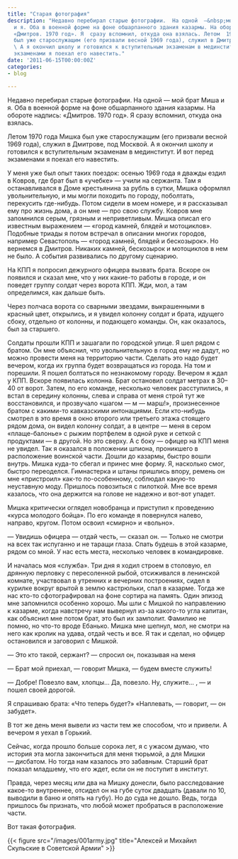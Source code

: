 ```yaml
---
title: "Старая фотография"
description: "Недавно перебирал старые фотографии.  На одной  —&nbsp;мой брат Миша
  и я. Оба в военной форме на фоне обшарпанного здания казармы. На обороте надпись:
  «Дмитров. 1970 год». Я  сразу вспомнил, откуда она взялась. Летом  1970 года Мишка
  был уже старослужащим (его призвали весной 1969 года), служил в Дмитрове, под Москвой.
  \ А я окончил школу и готовился к вступительным экзаменам в мединститут. И вот перед
  экзаменами я поехал его навестить."
date: '2011-06-15T00:00:00Z'
categories:
- blog

---
```

Недавно перебирал старые фотографии. На одной —&nbsp;мой брат Миша и я. Оба в военной форме на фоне обшарпанного здания казармы. На обороте надпись: «Дмитров. 1970 год». Я сразу вспомнил, откуда она взялась.

Летом 1970 года Мишка был уже старослужащим (его призвали весной 1969 года), служил в Дмитрове, под Москвой. А я окончил школу и готовился к вступительным экзаменам в мединститут. И вот перед экзаменами я поехал его навестить.

У меня уже был опыт таких поездок: осенью 1969 года я дважды ездил в Ковров, где брат был в «учебке» —&nbsp;учили на сержанта. Там я останавливался в Доме крестьянина за рубль в сутки, Мишка оформлял увольнительную, и мы могли походить по городу, поболтать, перекусить где-нибудь. Потом сидели в моем номере, и я рассказывал ему про жизнь дома, а он мне —&nbsp;про свою службу. Ковров мне запомнился серым, грязным и неприветливым. Мишка описал его известным выражением —&nbsp;«город камней, блядей и мотоциклов». Подобные триады я потом встречал в описании многих городов, например Севастополь —&nbsp;«город камней, блядей и бескозырок». Но вернемся в Дмитров. Никаких камней, бескозырок и мотоциклов в нем не было. А события развивались по другому сценарию.

На КПП я попросил дежурного офицера вызвать брата. Вскоре он появился и сказал мне, что у них какие-то работы в городе, и он поведет группу солдат через ворота КПП. Жди, мол, а там определимся, как дальше быть.

Через полчаса ворота со сварными звездами, выкрашенными в красный цвет, открылись, и я увидел колонну солдат и брата, идущего сбоку, отдельно от колонны, и подающего команды. Он, как оказалось, был за старшего.

Солдаты прошли КПП и зашагали по городской улице. Я шел рядом с братом. Он мне объяснил, что увольнительную в город ему не дадут, но можно провести меня на территорию части. Сделать это надо будет вечером, когда их группа будет возвращаться из города. На том и порешили. Я пошел болтаться по незнакомому городу. Вечером я ждал у КПП. Вскоре появилась колонна. Брат остановил солдат метрах в 30–40 от ворот. Затем, по его команде, несколько человек расступились, я встал в середину колонны, слева и справа от меня строй тут же восстановился, и прозвучало «шагом —&nbsp;м —&nbsp;марш!», произнесенное братом с какими-то кавказскими интонациями. Если кто-нибудь смотрел в это время в окно второго или третьего этажа стоящего рядом дома, он видел колонну солдат, а в центре —&nbsp;меня в сером «плаще-балонье» с рыжим портфелем в одной руке и сеткой с продуктами —&nbsp;в другой. Но это сверху. А с боку —&nbsp;офицер на КПП меня не увидел. Так я оказался в положении шпиона, проникшего в расположение воинской части. Дошли до казармы, быстро вошли внутрь. Мишка куда-то сбегал и принес мне форму. Я, насколько смог, быстро переоделся. Гимнастерка и штаны пришлись впору, ремень он мне «пристроил» как-то по-особенному, соблюдал какую-то неуставную моду. Пришлось повозиться с пилоткой. Мне все время казалось, что она держится на голове не надежно и вот-вот упадет.

Мишка критически оглядел новобранца и приступил к проведению «курса молодого бойца». По его команде я повернулся налево, направо, кругом. Потом освоил «смирно» и «вольно».

—&nbsp;Увидишь офицера —&nbsp;отдай честь, —&nbsp;сказал он. —&nbsp;Только не смотри на всех так испуганно и не таращи глаза. Спать будешь в этой казарме, рядом со мной. У нас есть места, несколько человек в командировке.

И началась моя «служба». Три дня я ходил строем в столовую, ел дрянную перловку с пересоленной рыбой, отсиживался в ленинской комнате, участвовал в утренних и вечерних построениях, сидел в курилке вокруг врытой в землю кастрюльки, спал в казарме. Тогда же нас кто-то сфотографировал на фоне сортира на память. Один эпизод мне запомнился особенно хорошо. Мы шли с Мишкой по направлению к казарме, когда навстречу нам вывернул из-за какого-то угла капитан, как объяснил мне потом брат, это был их замполит. Фамилию не помню, но что-то вроде Ебанько. Мишка мне шепнул, мол, не смотри на него как кролик на удава, отдай честь и все. Я так и сделал, но офицер остановился и заговорил с Мишкой.

—&nbsp;Это кто такой, сержант? —&nbsp;спросил он, показывая на меня

—&nbsp;Брат мой приехал, —&nbsp;говорит Мишка, —&nbsp;будем вместе служить!

—&nbsp;Добре! Повезло вам, хлопцы… Да, повезло. Ну, служите… , —&nbsp;и пошел своей дорогой.

Я спрашиваю брата: «Что теперь будет?» «Наплевать, —&nbsp;говорит, —&nbsp;он забудет».

В тот же день меня вывели из части тем же способом, что и привели.  А вечером я уехал в Горький.

Сейчас, когда прошло больше сорока лет, я с ужасом думаю, что история эта могла закончиться для меня тюрьмой, а для Мишки —&nbsp;дисбатом. Но тогда нам казалось это забавным. Старший брат показал младшему, что его ждет, если он не поступит в институт.

Правда, через месяц или два на Мишку донесли, было расследование какое-то внутреннее, отсидел он на губе суток двадцать (давали по 10, выводили в баню и опять на губу). Но до суда не дошло. Ведь, тогда пришлось бы признать, что любой может пробраться в расположение части.

Вот такая фотография.

{{< figure src="/images/001army.jpg" title="Алексей и Михайил Скульские в Советской Армии" >}}
